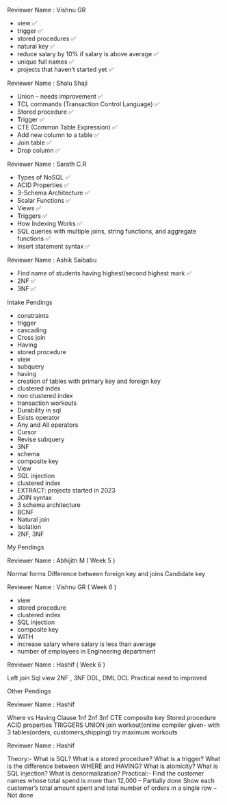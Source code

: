 Reviewer Name : Vishnu GR

- view ✅
- trigger ✅
- stored procedures ✅
- natural key ✅
- reduce salary by 10% if salary is above average ✅
- unique full names ✅
- projects that haven’t started yet ✅

Reviewer Name : Shalu Shaji

- Union – needs improvement ✅
- TCL commands (Transaction Control Language) ✅
- Stored procedure ✅
- Trigger ✅
- CTE (Common Table Expression) ✅
- Add new column to a table ✅
- Join table ✅
- Drop column ✅

Reviewer Name : Sarath C.R

- Types of NoSQL ✅
- ACID Properties ✅
- 3-Schema Architecture ✅
- Scalar Functions ✅
- Views ✅
- Triggers ✅
- How Indexing Works ✅
- SQL queries with multiple joins, string functions, and aggregate functions ✅
- Insert statement syntax ✅

Reviewer Name : Ashik Saibabu

- Find name of students having highest/second highest mark ✅
- 2NF ✅
- 3NF ✅

Intake Pendings

- constraints
- trigger
- cascading
- Cross join
- Having
- stored procedure
- view
- subquery
- having
- creation of tables with primary key and foreign key
- clustered index
- non clustered index
- transaction workouts
- Durability in sql
- Exists operator
- Any and All operators
- Cursor
- Revise subquery
- 3NF
- schema
- composite key
- View
- SQL injection
- clustered index
- EXTRACT: projects started in 2023
- JOIN syntax
- 3 schema architecture
- BCNF
- Natural join
- Isolation
- 2NF, 3NF

My Pendings 

Reviewer Name : Abhijith M ( Week 5 )

Normal forms
Difference between foreign key and joins
Candidate key

Reviewer Name : Vishnu GR ( Week 6 )

- view
- stored procedure
- clustered index
- SQL injection
- composite key
- WITH
- increase salary where salary is less than average
- number of employees in Engineering department

Reviewer Name : Hashif ( Week 6 )

Left join
Sql view
2NF , 3NF
DDL, DML DCL
Practical need to improved


Other Pendings

Reviewer Name : Hashif 

Where vs Having Clause
1nf 2nf 3nf
CTE
composite key
Stored procedure
ACID properties
TRIGGERS
UNION
join
workout(online compiler given- with 3 tables(orders, customers,shipping)
try maximum workouts


Reviewer Name : Hashif 

Theory:-
What is SQL?
What is a stored procedure?
What is a trigger?
What is the difference between WHERE and HAVING?
What is atomicity?
What is SQL injection?
What is denormalization?
Practical:-
Find the customer names whose total spend is more than 12,000 –  Partially done
Show each customer’s total amount spent and total number of orders in a single row – Not done
